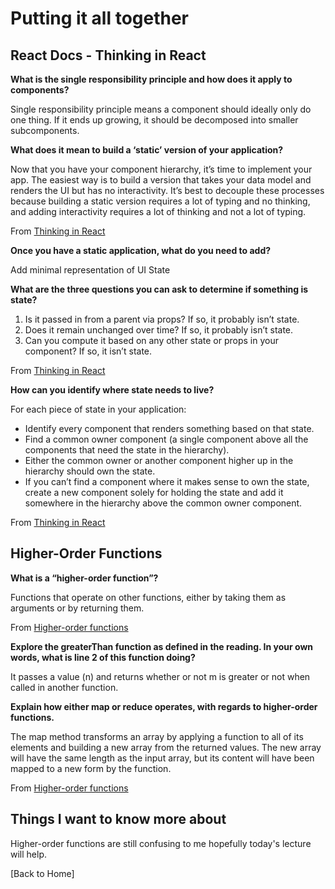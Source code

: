 # Putting it all together

## React Docs - Thinking in React

**What is the single responsibility principle and how does it apply to components?**

Single responsibility principle means a component should ideally only do one thing. If it ends up growing, it should be decomposed into smaller subcomponents.

**What does it mean to build a ‘static’ version of your application?**

Now that you have your component hierarchy, it’s time to implement your app. The easiest way is to build a version that takes your data model and renders the UI but has no interactivity. It’s best to decouple these processes because building a static version requires a lot of typing and no thinking, and adding interactivity requires a lot of thinking and not a lot of typing.

From [Thinking in React](https://reactjs.org/docs/thinking-in-react.html)

**Once you have a static application, what do you need to add?**

Add minimal representation of UI State

**What are the three questions you can ask to determine if something is state?**

1. Is it passed in from a parent via props? If so, it probably isn’t state.
2. Does it remain unchanged over time? If so, it probably isn’t state.
3. Can you compute it based on any other state or props in your component? If so, it isn’t state.

From [Thinking in React](https://reactjs.org/docs/thinking-in-react.html)

**How can you identify where state needs to live?**

For each piece of state in your application:

- Identify every component that renders something based on that state.
- Find a common owner component (a single component above all the components that need the state in the hierarchy).
- Either the common owner or another component higher up in the hierarchy should own the state.
- If you can’t find a component where it makes sense to own the state, create a new component solely for holding the state and add it somewhere in the hierarchy above the common owner component.

From [Thinking in React](https://reactjs.org/docs/thinking-in-react.html)

## Higher-Order Functions

**What is a “higher-order function”?**

Functions that operate on other functions, either by taking them as arguments or by returning them.

From [Higher-order functions](https://eloquentjavascript.net/05_higher_order.html#h_xxCc98lOBK)

**Explore the greaterThan function as defined in the reading. In your own words, what is line 2 of this function doing?**

It passes a value (n) and returns whether or not m is greater or not when called in another function.

**Explain how either map or reduce operates, with regards to higher-order functions.**

The map method transforms an array by applying a function to all of its elements and building a new array from the returned values. The new array will have the same length as the input array, but its content will have been mapped to a new form by the function.

From [Higher-order functions](https://eloquentjavascript.net/05_higher_order.html#h_xxCc98lOBK)

## Things I want to know more about

Higher-order functions are still confusing to me hopefully today's lecture will help.

[Back to Home]